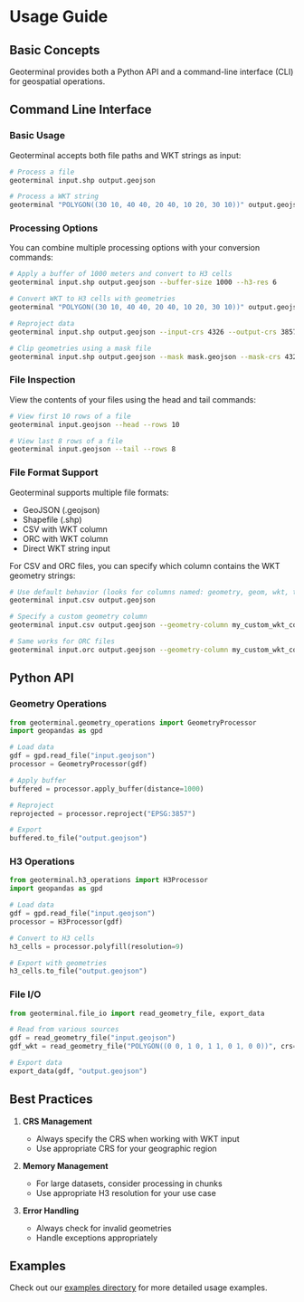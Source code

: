 # Usage Guide

## Basic Concepts

Geoterminal provides both a Python API and a command-line interface (CLI) for geospatial operations.

## Command Line Interface

### Basic Usage

Geoterminal accepts both file paths and WKT strings as input:

```bash
# Process a file
geoterminal input.shp output.geojson

# Process a WKT string
geoterminal "POLYGON((30 10, 40 40, 20 40, 10 20, 30 10))" output.geojson
```

### Processing Options

You can combine multiple processing options with your conversion commands:

```bash
# Apply a buffer of 1000 meters and convert to H3 cells
geoterminal input.shp output.geojson --buffer-size 1000 --h3-res 6

# Convert WKT to H3 cells with geometries
geoterminal "POLYGON((30 10, 40 40, 20 40, 10 20, 30 10))" output.geojson --h3-res 6 --h3-geom

# Reproject data
geoterminal input.shp output.geojson --input-crs 4326 --output-crs 3857

# Clip geometries using a mask file
geoterminal input.shp output.geojson --mask mask.geojson --mask-crs 4326
```

### File Inspection

View the contents of your files using the head and tail commands:

```bash
# View first 10 rows of a file
geoterminal input.geojson --head --rows 10

# View last 8 rows of a file
geoterminal input.geojson --tail --rows 8
```

### File Format Support

Geoterminal supports multiple file formats:

- GeoJSON (.geojson)
- Shapefile (.shp)
- CSV with WKT column
- ORC with WKT column
- Direct WKT string input

For CSV and ORC files, you can specify which column contains the WKT geometry strings:

```bash
# Use default behavior (looks for columns named: geometry, geom, wkt, the_geom)
geoterminal input.csv output.geojson

# Specify a custom geometry column
geoterminal input.csv output.geojson --geometry-column my_custom_wkt_column

# Same works for ORC files
geoterminal input.orc output.geojson --geometry-column my_custom_wkt_column
```

## Python API

### Geometry Operations

```python
from geoterminal.geometry_operations import GeometryProcessor
import geopandas as gpd

# Load data
gdf = gpd.read_file("input.geojson")
processor = GeometryProcessor(gdf)

# Apply buffer
buffered = processor.apply_buffer(distance=1000)

# Reproject
reprojected = processor.reproject("EPSG:3857")

# Export
buffered.to_file("output.geojson")
```

### H3 Operations

```python
from geoterminal.h3_operations import H3Processor
import geopandas as gpd

# Load data
gdf = gpd.read_file("input.geojson")
processor = H3Processor(gdf)

# Convert to H3 cells
h3_cells = processor.polyfill(resolution=9)

# Export with geometries
h3_cells.to_file("output.geojson")
```

### File I/O

```python
from geoterminal.file_io import read_geometry_file, export_data

# Read from various sources
gdf = read_geometry_file("input.geojson")
gdf_wkt = read_geometry_file("POLYGON((0 0, 1 0, 1 1, 0 1, 0 0))", crs="EPSG:4326")

# Export data
export_data(gdf, "output.geojson")
```

## Best Practices

1. **CRS Management**

   - Always specify the CRS when working with WKT input
   - Use appropriate CRS for your geographic region

2. **Memory Management**

   - For large datasets, consider processing in chunks
   - Use appropriate H3 resolution for your use case

3. **Error Handling**

   - Always check for invalid geometries
   - Handle exceptions appropriately

## Examples

Check out our [examples directory](https://github.com/jeronimoluza/geoterminal/tree/main/examples) for more detailed usage examples.
